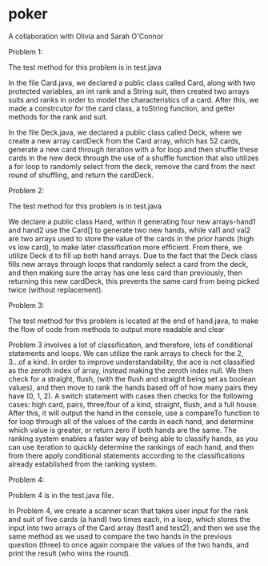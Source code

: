 # poker
A collaboration with Olivia and Sarah O'Connor

Problem 1:

The test method for this problem is in test.java

In the file Card.java, we declared a public class called Card, along with two protected variables, an int rank and a String suit, then created two arrays suits and ranks in order to model the characteristics of a card. After this, we made a constrcutor for the card class, a toString function, and getter methods for the rank and suit. 

In the file Deck.java, we declared a public class called Deck, where we create a new array cardDeck from the Card array, which has 52 cards, generate a new card through iteration with a for loop and then shuffle these cards in the new deck through the use of a shuffle function that also utilizes a for loop to randomly select from the deck, remove the card from the next round of shuffling, and return the cardDeck. 


Problem 2: 

The test method for this problem is in test.java

We declare a public class Hand, within it generating four new arrays-hand1 and hand2 use the Card[] to generate two new hands, while val1 and val2 are two arrays used to store the value of the cards in the prior hands (high vs low card), to make later classification more efficient. From there, we utilize Deck d to fill up both hand arrays. Due to the fact that the Deck class fills new arrays through loops that randomly select a card from the deck, and then making sure the array has one less card than previously, then returning this new cardDeck, this prevents the same card from being picked twice (without replacement). 

Problem 3:

The test method for this problem is located at the end of hand.java, to make the flow of code from methods to output more readable and clear

Problem 3 involves a lot of classification, and therefore, lots of conditional statements and loops. We can utilize the rank arrays to check for the 2, 3...of a kind. In order to improve understandability, the ace is not classified as the zeroth index of array, instead making the zeroth index null. We then check for a straight, flush, (with the flush and straight being set as boolean values), and then move to rank the hands based off of how many pairs they have (0, 1, 2). A switch statement with cases then checks for the following cases: high card, pairs, three/four of a kind, straight, flush, and a full house. After this, it will output the hand in the console, use a compareTo function to for loop through all of the values of the cards in each hand, and determine which value is greater, or return zero if both hands are the same. The ranking system enables a faster way of being able to classify hands, as you can use iteration to quickly determine the rankings of each hand, and then from there apply conditional statements according to the classifications already established from the ranking system. 

Problem 4:

Problem 4 is in the test.java file.

In Problem 4, we create a scanner scan that takes user input for the rank and suit of five cards (a hand) two times each, in a loop, which stores the input into two arrays of the Card array (test1 and test2), and then we use the same method as we used to compare the two hands in the previous question (three) to once again compare the values of the two hands, and print the result (who wins the round). 

   
   
   
 
